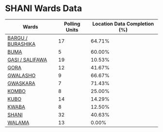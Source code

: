 
# SHANI Wards Data

| Wards | Polling Units | Location Data Completion (%) |
| ---- | ----- | ------- |
| [BARGU / BURASHIKA](./wards/1960-bargu-/-burashika) | 17 | 64.71% |
| [BUMA](./wards/1961-buma) | 5 | 60.00% |
| [GASI / SALIFAWA](./wards/1962-gasi-/-salifawa) | 19 | 10.53% |
| [GORA](./wards/1963-gora) | 12 | 41.67% |
| [GWALASHO](./wards/1964-gwalasho) | 9 | 66.67% |
| [GWASKARA](./wards/1965-gwaskara) | 7 | 71.43% |
| [KOMBO](./wards/1966-kombo) | 8 | 25.00% |
| [KUBO](./wards/1967-kubo) | 14 | 14.29% |
| [KWABA](./wards/1968-kwaba) | 8 | 12.50% |
| [SHANI](./wards/1969-shani) | 32 | 40.63% |
| [WALAMA](./wards/1970-walama) | 13 | 0.00% |




